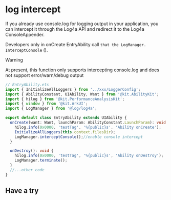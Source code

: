 # log intercept <Badge type="tip" text="1.3.3 +" />

If you already use console.log for logging output in your application, you can intercept it through the Log4a API and redirect it to the Log4a ConsoleAppender.

Developers only in onCreate EntryAbility call ` that the LogManager. InterceptConsole ` ().

> [!WARNING]
> At present, this function only supports intercepting console.log and does not support error/warn/debug output

```ts
// EntryAbility.ets
import { InitializeAllLoggers } from '../xxx/LoggerConfig';
import { AbilityConstant, UIAbility, Want } from '@kit.AbilityKit';
import { hilog } from '@kit.PerformanceAnalysisKit';
import { window } from '@kit.ArkUI';
import { LogManager } from '@log/log4a';

export default class EntryAbility extends UIAbility {
  onCreate(want: Want, launchParam: AbilityConstant.LaunchParam): void {
    hilog.info(0x0000, 'testTag', '%{public}s', 'Ability onCreate');
    InitializeAllLoggers(this.context.filesDir);
    LogManager.interceptConsole();//enable console intercept
  }

  onDestroy(): void {
    hilog.info(0x0000, 'testTag', '%{public}s', 'Ability onDestroy');
    LogManager.terminate();
  }
  //...other code
}
```

## Have a try

<script setup>
import {defineAsyncComponent} from 'vue';
import {inBrowser} from 'vitepress';

const DemoEditor = inBrowser ? defineAsyncComponent(()=>import('../../components/DemoEditor.vue')):()=>null;
</script>

<DemoEditor code="
LogManager.interceptConsole();
console.log('Hello World!');" />